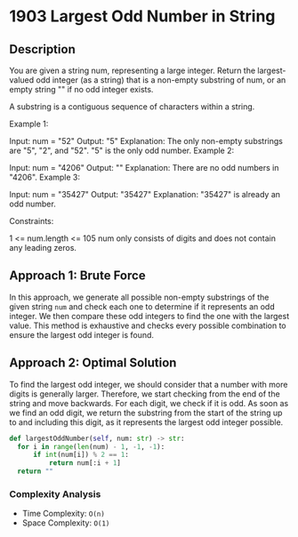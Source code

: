 # 1903 Largest Odd Number in String

## Description

You are given a string num, representing a large integer. Return the largest-valued odd integer (as a string) that is a non-empty substring of num, or an empty string "" if no odd integer exists.

A substring is a contiguous sequence of characters within a string.

Example 1:

Input: num = "52"
Output: "5"
Explanation: The only non-empty substrings are "5", "2", and "52". "5" is the only odd number.
Example 2:

Input: num = "4206"
Output: ""
Explanation: There are no odd numbers in "4206".
Example 3:

Input: num = "35427"
Output: "35427"
Explanation: "35427" is already an odd number.

Constraints:

1 <= num.length <= 105
num only consists of digits and does not contain any leading zeros.

## Approach 1: Brute Force

In this approach, we generate all possible non-empty substrings of the given string `num` and check each one to determine if it represents an odd integer. We then compare these odd integers to find the one with the largest value. This method is exhaustive and checks every possible combination to ensure the largest odd integer is found.

## Approach 2: Optimal Solution

To find the largest odd integer, we should consider that a number with more digits is generally larger. Therefore, we start checking from the end of the string and move backwards. For each digit, we check if it is odd. As soon as we find an odd digit, we return the substring from the start of the string up to and including this digit, as it represents the largest odd integer possible.

```python
def largestOddNumber(self, num: str) -> str:
  for i in range(len(num) - 1, -1, -1):
      if int(num[i]) % 2 == 1:
          return num[:i + 1]
  return ""
```

### Complexity Analysis

- Time Complexity: `O(n)`
- Space Complexity: `O(1)`
